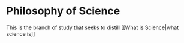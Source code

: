 # Philosophy of Science

This is the branch of study that seeks to distill [[What is Science|what science is]]
